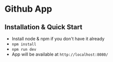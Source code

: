 # Github App

## Installation & Quick Start
- Install node & npm if you don't have it already
- `npm install`
- `npm run dev`
- App will be available at `http://localhost:8080/`